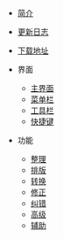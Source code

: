 * [简介](/)
* [更新日志](logs.md)
* [下载地址](download.md)

* 界面
  * [主界面](interface.md)
  * [菜单栏](menu.md)
  * [工具栏](toolbar.md)
  * [快捷键](shortcut.md)

* 功能
  * [整理](tidy.md)
  * [排版](typo.md)
  * [转换](convert.md)
  * [修正](amend.md)
  * [纠错](debug.md)
  * [高级](advanced.md)
  * [辅助](helper.md)
